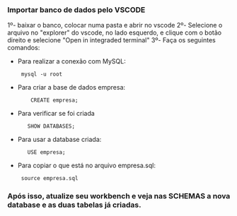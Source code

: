 ### Importar banco de dados pelo VSCODE

1º- baixar o banco, colocar numa pasta e abrir no vscode
2º- Selecione o arquivo no "explorer" do vscode, no lado esquerdo, e clique com o botão direito e selecione "Open in integraded terminal"
3º- Faça os seguintes comandos:

- Para realizar a conexão com MySQL:

       mysql -u root

- Para criar a base de dados empresa:

          CREATE empresa;
- Para verificar se foi criada

         SHOW DATABASES;
- Para usar a database criada:

         USE empresa;

- Para copiar o que está no arquivo empresa.sql:

       source empresa.sql

### Após isso, atualize seu workbench e veja nas SCHEMAS a nova database e as duas tabelas já criadas.
